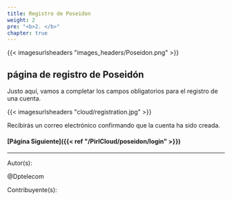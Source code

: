 ```yaml
---
title: Registro de Poseidon
weight: 2
pre: "<b>2. </b>"
chapter: true
---
```


{{< imagesurlsheaders "images_headers/Poseidon.png"  >}}



## página de registro de Poseidón


Justo aquí, vamos a completar los campos obligatorios para el registro de una cuenta.


{{< imagesurlsheaders "cloud/registration.jpg"  >}}


Recibirás un correo electrónico confirmando que la cuenta ha sido creada.



#### [Página Siguiente]({{< ref "/PirlCloud/poseidon/login" >}})


---
Autor(s):


@Dptelecom


Contribuyente(s):
